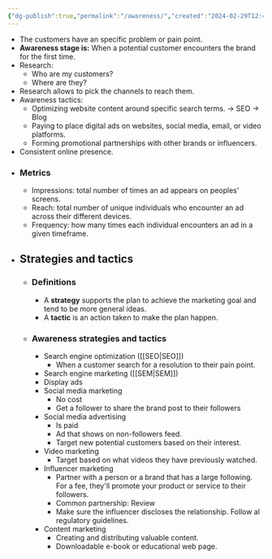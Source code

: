 ```yaml
---
{"dg-publish":true,"permalink":"/awareness/","created":"2024-02-29T12:49:28.050-05:00","updated":"2024-03-25T18:10:32.284-05:00"}
---
```


- The customers have an specific problem or pain point.
- **Awareness stage is:** When a potential customer encounters the brand for the first time.
- Research:
	- Who are my customers?
	- Where are they?
- Research allows to pick the channels to  reach them.
- Awareness tactics:
	- Optimizing website content around specific search terms. -> SEO -> Blog
	- Paying to place digital ads on websites, social media, email, or video platforms.
	- Forming promotional partnerships with other brands or influencers.
- Consistent online presence.
- ### Metrics
	- Impressions: total number of times an ad appears on peoples' screens.
	- Reach: total number of unique individuals who encounter an ad across their different devices.
	- Frequency: how many times each individual encounters an ad in a given timeframe.
- ## Strategies and tactics
	- ### Definitions
		- A **strategy** supports the plan to achieve the marketing goal and tend to be more general ideas.
		- A **tactic** is an action taken to make the plan happen.
	- ### Awareness strategies and tactics
		- Search engine optimization ([[SEO\|SEO]])
			- When a customer search for a resolution to their pain point.
		- Search engine marketing ([[SEM\|SEM]])
		- Display ads
		- Social media marketing
			- No cost
			- Get a follower to share the brand post to their followers
		- Social media advertising
			- Is paid
			- Ad that shows on non-followers feed.
			- Target new potential customers based on their interest.
		- Video marketing
			- Target based on what videos they have previously watched.
		- Influencer marketing
			- Partner with a person or a brand that has a large following. For a fee, they'll promote your product or service to their followers.
			- Common partnership: Review
			- Make sure the influencer discloses the relationship. Follow al regulatory guidelines.
		- Content marketing
			- Creating and distributing valuable content.
			- Downloadable e-book or educational web page.